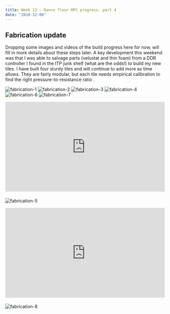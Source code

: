 ```yaml
---
title: Week 13 - Dance floor MPC progress, part 4
date: "2018-12-08"
---
```


## Fabrication update

Dropping some images and videos of the build progress here for now, will fill in more details about these steps later. A key development this weekend was that I was able to salvage parts (velostat and thin foam) from a DDR controller I found in the ITP junk shelf (what are the odds!) to build my new tiles. I have built four sturdy tiles and will continue to add more as time allows. They are fairly modular, but each tile needs empirical calibration to find the right pressure-to-resistance ratio .

![fabrication-1](final-project-images/fabrication-1.jpg)
![fabrication-2](final-project-images/fabrication-2.jpg)
![fabrication-3](final-project-images/fabrication-3.jpg)
![fabrication-4](final-project-images/fabrication-4.jpg)
![fabrication-6](final-project-images/fabrication-6.jpg)
![fabrication-7](final-project-images/fabrication-7.jpg)

<div style="padding:56.25% 0 0 0;position:relative;margin-bottom:20px"><iframe src="https://player.vimeo.com/video/305359958?loop=1&title=0&byline=0&portrait=0" style="position:absolute;top:0;left:0;width:100%;height:100%;" frameborder="0" webkitallowfullscreen mozallowfullscreen allowfullscreen></iframe></div><script src="https://player.vimeo.com/api/player.js"></script>

![fabrication-5](final-project-images/fabrication-5.jpg)

<div style="padding:56.25% 0 0 0;position:relative;margin-bottom:20px"><iframe src="https://player.vimeo.com/video/305360043?loop=1&title=0&byline=0&portrait=0" style="position:absolute;top:0;left:0;width:100%;height:100%;" frameborder="0" webkitallowfullscreen mozallowfullscreen allowfullscreen></iframe></div><script src="https://player.vimeo.com/api/player.js"></script>

![fabrication-8](final-project-images/fabrication-8.jpg)
